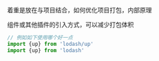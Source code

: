 着重是放在与项目结合，如何优化项目打包，内部原理







组件或其他插件的引入方式，可以减少打包体积

```js
// 例如如下使用哪个好一点
import {up} from 'lodash/up'
import {up} from 'lodash'
```

